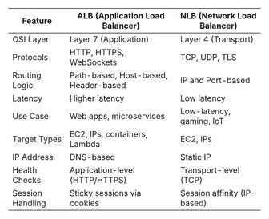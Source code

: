 | **Feature**      | **ALB (Application Load Balancer)**  | **NLB (Network Load Balancer)** |
| ---------------- | ------------------------------------ | ------------------------------- |
| OSI Layer        | Layer 7 (Application)                | Layer 4 (Transport)             |
| Protocols        | HTTP, HTTPS, WebSockets              | TCP, UDP, TLS                   |
| Routing Logic    | Path-based, Host-based, Header-based | IP and Port-based               |
| Latency          | Higher latency                       | Low latency                     |
| Use Case         | Web apps, microservices              | Low-latency, gaming, IoT        |
| Target Types     | EC2, IPs, containers, Lambda         | EC2, IPs                        |
| IP Address       | DNS-based                            | Static IP                       |
| Health Checks    | Application-level (HTTP/HTTPS)       | Transport-level (TCP)           |
| Session Handling | Sticky sessions via cookies          | Session affinity (IP-based)     |